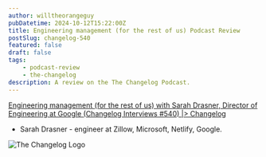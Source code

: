```yaml
---
author: willtheorangeguy
pubDatetime: 2024-10-12T15:22:00Z
title: Engineering management (for the rest of us) Podcast Review
postSlug: changelog-540
featured: false
draft: false
tags:
    - podcast-review
    - the-changelog
description: A review on the The Changelog Podcast.
---
```


[Engineering management (for the rest of us) with Sarah Drasner, Director of Engineering at Google (Changelog Interviews #540) |> Changelog](https://changelog.com/podcast/540)

-   Sarah Drasner - engineer at Zillow, Microsoft, Netlify, Google.

![The Changelog Logo](https://is1-ssl.mzstatic.com/image/thumb/Podcasts123/v4/b5/b1/43/b5b14333-7cbe-123d-c444-0204e5d08102/mza_311421542997449775.png/300x300bb.webp)
